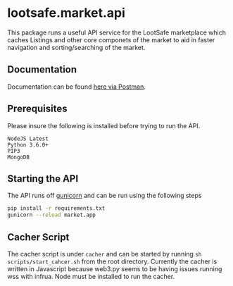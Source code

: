 # lootsafe.market.api
This package runs a useful API service for the LootSafe marketplace which caches Listings and other core componets of the market
to aid in faster navigation and sorting/searching of the market.

## Documentation
Documentation can be found [here via Postman](https://documenter.getpostman.com/view/254497/RWMLL6aa).

## Prerequisites
Please insure the following is installed before trying to run the API.

```
NodeJS Latest
Python 3.6.0+
PIP3
MongoDB
```

## Starting the API
The API runs off [gunicorn](http://gunicorn.org/) and can be run using the following steps
```bash
pip install -r requirements.txt
gunicorn --reload market.app
```

## Cacher Script
The cacher script is under `cacher` and can be started by running `sh scripts/start_cahcer.sh` from the root directory. 
Currently the cacher is written in Javascript because web3.py seems to be having issues running wss with infrua.
Node must be installed to run the cacher.